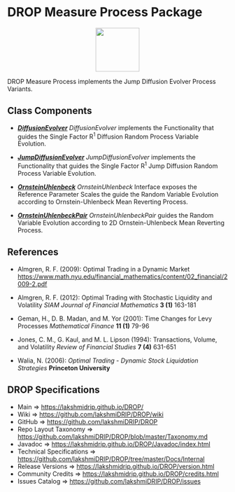 # DROP Measure Process Package

<p align="center"><img src="https://github.com/lakshmiDRIP/DROP/blob/master/DRIP_Logo.gif?raw=true" width="100"></p>

DROP Measure Process implements the Jump Diffusion Evolver Process Variants.


## Class Components

 * [***DiffusionEvolver***](https://github.com/lakshmiDRIP/DROP/tree/master/src/main/java/org/drip/measure/process/DiffusionEvolver.java)
 <i>DiffusionEvolver</i> implements the Functionality that guides the Single Factor R<sup>1</sup> Diffusion
 Random Process Variable Evolution.

 * [***JumpDiffusionEvolver***](https://github.com/lakshmiDRIP/DROP/tree/master/src/main/java/org/drip/measure/process/JumpDiffusionEvolver.java)
 <i>JumpDiffusionEvolver</i> implements the Functionality that guides the Single Factor R<sup>1</sup> Jump
 Diffusion Random Process Variable Evolution.

 * [***OrnsteinUhlenbeck***](https://github.com/lakshmiDRIP/DROP/tree/master/src/main/java/org/drip/measure/process/OrnsteinUhlenbeck.java)
 <i>OrnsteinUhlenbeck</i> Interface exposes the Reference Parameter Scales the guide the Random Variable
 Evolution according to Ornstein-Uhlenbeck Mean Reverting Process.

 * [***OrnsteinUhlenbeckPair***](https://github.com/lakshmiDRIP/DROP/tree/master/src/main/java/org/drip/measure/process/OrnsteinUhlenbeckPair.java)
 <i>OrnsteinUhlenbeckPair</i> guides the Random Variable Evolution according to 2D Ornstein-Uhlenbeck Mean
 Reverting Process.


## References

 * Almgren, R. F. (2009): Optimal Trading in a Dynamic Market
 https://www.math.nyu.edu/financial_mathematics/content/02_financial/2009-2.pdf

 * Almgren, R. F. (2012): Optimal Trading with Stochastic Liquidity and Volatility <i>SIAM Journal of
 Financial Mathematics</i> <b>3 (1)</b> 163-181

 * Geman, H., D. B. Madan, and M. Yor (2001): Time Changes for Levy Processes <i>Mathematical Finance</i>
 <b>11 (1)</b> 79-96

 * Jones, C. M., G. Kaul, and M. L. Lipson (1994): Transactions, Volume, and Volatility <i>Review of
 Financial Studies</i> <b>7 (4)</b> 631-651

 * Walia, N. (2006): <i>Optimal Trading - Dynamic Stock Liquidation Strategies</i> <b>Princeton
 University</b>


## DROP Specifications

 * Main                     => https://lakshmidrip.github.io/DROP/
 * Wiki                     => https://github.com/lakshmiDRIP/DROP/wiki
 * GitHub                   => https://github.com/lakshmiDRIP/DROP
 * Repo Layout Taxonomy     => https://github.com/lakshmiDRIP/DROP/blob/master/Taxonomy.md
 * Javadoc                  => https://lakshmidrip.github.io/DROP/Javadoc/index.html
 * Technical Specifications => https://github.com/lakshmiDRIP/DROP/tree/master/Docs/Internal
 * Release Versions         => https://lakshmidrip.github.io/DROP/version.html
 * Community Credits        => https://lakshmidrip.github.io/DROP/credits.html
 * Issues Catalog           => https://github.com/lakshmiDRIP/DROP/issues
